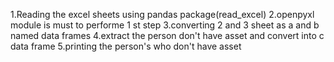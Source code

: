 1.Reading the excel sheets using pandas package(read_excel)
2.openpyxl module is must to performe 1 st step
3.converting 2 and 3 sheet as a and b named data frames
4.extract the person don't have asset and convert into c data frame
5.printing the person's who don't have asset


